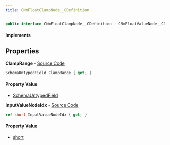 ```yaml
---
title: CNmFloatClampNode__CDefinition
---
```


```csharp
public interface CNmFloatClampNode__CDefinition : CNmFloatValueNode__CDefinition, CNmValueNode__CDefinition, CNmGraphNode__CDefinition, ISchemaClass<CNmGraphNode__CDefinition>, ISchemaClass<CNmValueNode__CDefinition>, ISchemaClass<CNmFloatValueNode__CDefinition>, ISchemaClass<CNmFloatClampNode__CDefinition>, ISchemaField, ISchemaClass, INativeHandle
```

#### Implements

## Properties

**ClampRange** - [Source Code](https://github.com/swiftly-solution/swiftlys2/blob/master/managed/src/SwiftlyS2.Generated/Schemas/Interfaces/CNmFloatClampNode__CDefinition.cs#L19)

```csharp
SchemaUntypedField ClampRange { get; }
```

#### Property Value

- [SchemaUntypedField](/docs/api/shared/schemas/schemauntypedfield)

**InputValueNodeIdx** - [Source Code](https://github.com/swiftly-solution/swiftlys2/blob/master/managed/src/SwiftlyS2.Generated/Schemas/Interfaces/CNmFloatClampNode__CDefinition.cs#L16)

```csharp
ref short InputValueNodeIdx { get; }
```

#### Property Value

- [short](https://learn.microsoft.com/dotnet/api/system.int16)

